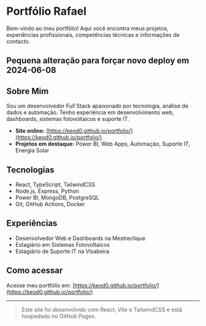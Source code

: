 # Portfólio Rafael

Bem-vindo ao meu portfólio!
Aqui você encontra meus projetos, experiências profissionais, competências técnicas e informações de contacto.

## Pequena alteração para forçar novo deploy em 2024-06-08

## Sobre Mim

Sou um desenvolvedor Full Stack apaixonado por tecnologia, análise de dados e automação. Tenho experiência em desenvolvimento web, dashboards, sistemas fotovoltaicos e suporte IT.

- **Site online:** [https://keod0.github.io/portfolio/](https://keod0.github.io/portfolio/)
- **Projetos em destaque:** Power BI, Web Apps, Automação, Suporte IT, Energia Solar

## Tecnologias

- React, TypeScript, TailwindCSS
- Node.js, Express, Python
- Power BI, MongoDB, PostgreSQL
- Git, GitHub Actions, Docker

## Experiências

- Desenvolvedor Web e Dashboards na Mestreclique
- Estagiário em Sistemas Fotovoltaicos
- Estagiário de Suporte IT na Visabeira

## Como acessar

Acesse meu portfólio em:
[https://keod0.github.io/portfolio/](https://keod0.github.io/portfolio/)

---

> Este site foi desenvolvido com React, Vite e TailwindCSS e está hospedado no GitHub Pages.
